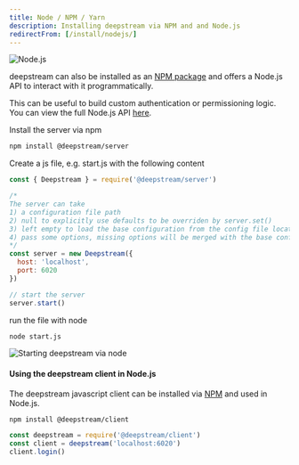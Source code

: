 ```yaml
---
title: Node / NPM / Yarn
description: Installing deepstream via NPM and and Node.js
redirectFrom: [/install/nodejs/]
---
```


![Node.js](nodejs.png)

deepstream can also be installed as an [NPM package](https://www.npmjs.com/package/deepstream.io) and offers a Node.js API to interact with it programmatically.

This can be useful to build custom authentication or permissioning logic. You can view the full Node.js API [here](/docs/server/node-api/).

Install the server via npm

``` bash
npm install @deepstream/server
```

Create a js file, e.g. start.js with the following content

```javascript
const { Deepstream } = require('@deepstream/server')

/*
The server can take
1) a configuration file path
2) null to explicitly use defaults to be overriden by server.set()
3) left empty to load the base configuration from the config file located within the conf directory.
4) pass some options, missing options will be merged with the base configuration
*/
const server = new Deepstream({
  host: 'localhost',
  port: 6020
})

// start the server
server.start()
```

run the file with node
```bash
node start.js
```

![Starting deepstream via node](../deepstream-v4.png)

#### Using the deepstream client in Node.js
The deepstream javascript client can be installed via [NPM](https://www.npmjs.com/package/@deepstream/client) and used in Node.js.

```bash
npm install @deepstream/client
```

```javascript
const deepstream = require('@deepstream/client')
const client = deepstream('localhost:6020')
client.login()
```
